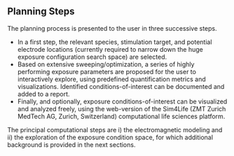 ## Planning Steps

The planning process is presented to the user in three successive steps.
- In a first step, the relevant species, stimulation target, and potential electrode locations (currently required to narrow down the huge exposure configuration search space) are selected.
- Based on extensive sweeping/optimization, a series of highly performing exposure parameters are proposed for the user to interactively explore, using predefined quantification metrics and visualizations. Identified conditions-of-interest can be documented and added to a report.
- Finally, and optionally, exposure conditions-of-interest can be visualized and analyzed freely, using the web-version of the Sim4Life (ZMT Zurich MedTech AG, Zurich, Switzerland) computational life sciences platform.

The principal computational steps are i) the electromagnetic modeling and ii) the exploration of the exposure condition space, for which additional background is provided in the next sections.